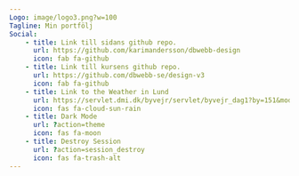 ```yaml
---
Logo: image/logo3.png?w=100
Tagline: Min portfölj
Social:
    - title: Link till sidans github repo.
      url: https://github.com/karimandersson/dbwebb-design
      icon: fab fa-github
    - title: Link till kursens github repo.
      url: https://github.com/dbwebb-se/design-v3
      icon: fab fa-github
    - title: Link to the Weather in Lund
      url: https://servlet.dmi.dk/byvejr/servlet/byvejr_dag1?by=151&mode=long
      icon: fas fa-cloud-sun-rain
    - title: Dark Mode
      url: ?action=theme
      icon: fas fa-moon
    - title: Destroy Session
      url: ?action=session_destroy
      icon: fas fa-trash-alt
---
```

